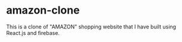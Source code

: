 # amazon-clone
This is a clone of "AMAZON" shopping website that I have built using React.js and firebase.
